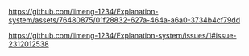 https://github.com/limeng-1234/Explanation-system/assets/76480875/01f28832-627a-464a-a6a0-3734b4cf79dd

https://github.com/limeng-1234/Explanation-system/issues/1#issue-2312012538
